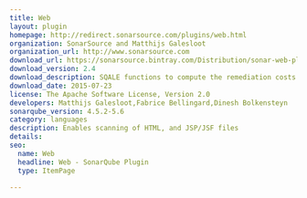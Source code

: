 ```yaml
---
title: Web
layout: plugin
homepage: http://redirect.sonarsource.com/plugins/web.html
organization: SonarSource and Matthijs Galesloot
organization_url: http://www.sonarsource.com
download_url: https://sonarsource.bintray.com/Distribution/sonar-web-plugin/sonar-web-plugin-2.4.jar
download_version: 2.4
download_description: SQALE functions to compute the remediation costs are defined on most rules
download_date: 2015-07-23
license: The Apache Software License, Version 2.0
developers: Matthijs Galesloot,Fabrice Bellingard,Dinesh Bolkensteyn
sonarqube_version: 4.5.2-5.6
category: languages
description: Enables scanning of HTML, and JSP/JSF files
details: 
seo: 
  name: Web
  headline: Web - SonarQube Plugin
  type: ItemPage

---
```

